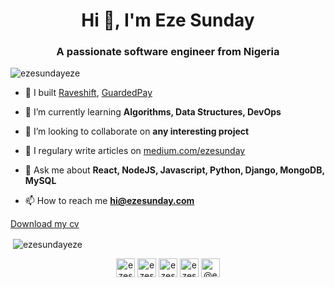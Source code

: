 <h1 align="center">Hi 👋, I'm Eze Sunday</h1>
<h3 align="center">A passionate software engineer from Nigeria</h3>

<p align="left"> <img src="https://komarev.com/ghpvc/?username=ezesundayeze" alt="ezesundayeze" /> </p>

- 🔭 I built [Raveshift](http://raveshift.com), [GuardedPay](https://www.guardedpay.com)
- 🌱 I’m currently learning **Algorithms, Data Structures, DevOps**

- 👯 I’m looking to collaborate on **any interesting project**

- 📝 I regulary write articles on [medium.com/ezesunday](medium.com/ezesunday)

- 💬 Ask me about **React, NodeJS, Javascript, Python, Django, MongoDB, MySQL**

- 📫 How to reach me **hi@ezesunday.com**

[Download my cv](https://www.canva.com/design/DAEEiHHUw44/hKlZd547q-o_-Ap82dAmIQ/view?utm_content=DAEEiHHUw44&utm_campaign=designshare&utm_medium=link&utm_source=homepage_design_menu "My CV")


<p>&nbsp;<img align="center" src="https://github-readme-stats.vercel.app/api?username=ezesundayeze&show_icons=true" alt="ezesundayeze" /></p>

<p align="center"> 
<a href="https://dev.to/ezesundayeze" target="blank"><img align="center" src="https://cdn.jsdelivr.net/npm/simple-icons@3.0.1/icons/dev-dot-to.svg" alt="ezesundayeze" height="30" width="30" /></a>
<a href="https://twitter.com/ezesundayeze" target="blank"><img align="center" src="https://cdn.jsdelivr.net/npm/simple-icons@3.0.1/icons/twitter.svg" alt="ezesundayeze" height="30" width="30" /></a>
<a href="https://linkedin.com/in/ezesundayeze" target="blank"><img align="center" src="https://cdn.jsdelivr.net/npm/simple-icons@3.0.1/icons/linkedin.svg" alt="ezesundayeze" height="30" width="30" /></a>
<a href="https://instagram.com/ezesundayeze" target="blank"><img align="center" src="https://cdn.jsdelivr.net/npm/simple-icons@3.0.1/icons/instagram.svg" alt="ezesundayeze" height="30" width="30" /></a>
<a href="https://medium.com/@ezesunday" target="blank"><img align="center" src="https://cdn.jsdelivr.net/npm/simple-icons@3.0.1/icons/medium.svg" alt="@ezesunday" height="30" width="30" /></a>
</p>


